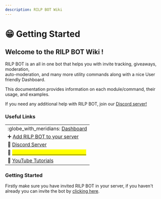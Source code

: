 ```yaml
---
description: RILP BOT Wiki
---
```


# 😁 Getting Started

## Welcome to the RILP BOT Wiki !

RILP BOT is an all in one bot that helps you with invite tracking, giveaways, moderation, \
auto-moderation, and many more utility commands along with a nice User friendly Dashboard.

This documentation provides information on each module/command, their usage, and examples.

If you need any additional help with RILP BOT, join our [Discord server!](https://rilp-bot.tech/support)

### Useful Links

|                                                                                                                                         |
| --------------------------------------------------------------------------------------------------------------------------------------- |
| :globe\_with\_meridians: [Dashboard](https://rilp-bot.tech)                                                                             |
| ➕ [Add RILP BOT to your server](https://rilp-bot.tech/invite)                                                                           |
| 🤝 [Discord Server](https://rilp-bot.tech/support)                                                                                      |
| 👑 [<mark style="color:yellow;">Subscribe to RILP BOT Premium</mark>](https://rilp-bot.tech/premium)<mark style="color:yellow;"></mark> |
| 🔗 [YouTube Tutorials](https://youtube.com/playlist?list=PLcVFK36D5C4UsVEzHTRRFZkftdJ1c\_R9O)                                           |

### Getting Started

Firstly make sure you have invited RILP BOT in your server, if you haven't already you can invite the bot by [clicking here](https://rilp-bot.tech/invite).
